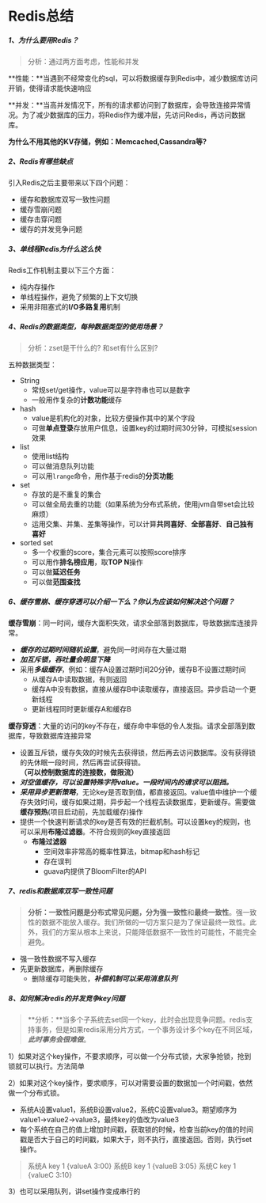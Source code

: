 # Redis总结

##### 1、为什么要用Redis？

> 分析：通过两方面考虑，性能和并发

**性能：**当遇到不经常变化的sql，可以将数据缓存到Redis中，减少数据库访问开销，使得请求能快速响应

**并发：**当高并发情况下，所有的请求都访问到了数据库，会导致连接异常情况。为了减少数据库的压力，将Redis作为缓冲层，先访问Redis，再访问数据库。



**为什么不用其他的KV存储，例如：Memcached,Cassandra等?**



##### 2、Redis有哪些缺点

引入Redis之后主要带来以下四个问题：

- 缓存和数据库双写一致性问题 
- 缓存雪崩问题
- 缓存击穿问题
- 缓存的并发竞争问题



##### 3、单线程Redis为什么这么快

Redis工作机制主要以下三个方面：

- 纯内存操作
- 单线程操作，避免了频繁的上下文切换
- 采用非阻塞式的**I/O多路复用**机制



##### 4、Redis的数据类型，每种数据类型的使用场景？

> 分析：zset是⼲什么的? 和set有什么区别?

五种数据类型：

- String
  - 常规set/get操作，value可以是字符串也可以是数字
  - 一般用作复杂的**计数功能**缓存
- hash
  - value是机构化的对象，比较方便操作其中的某个字段
  - 可做**单点登录**存放用户信息，设置key的过期时间30分钟，可模拟session效果
- list
  - 使用list结构
  - 可以做消息队列功能
  - 可以用`lrange`命令，用作基于redis的**分页功能**
- set
  - 存放的是不重复的集合
  - 可以做全局去重的功能（如果系统为分布式系统，使用jvm自带set会比较麻烦）
  - 运用交集、并集、差集等操作，可以计算**共同喜好**、**全部喜好**、**自己独有喜好**
- sorted set
  - 多一个权重的score，集合元素可以按照score排序
  - 可以用作**排名榜应用**，取**TOP N**操作
  - 可以做**延迟任务**
  - 可以做**范围查找**




##### 6、缓存雪崩、缓存穿透可以介绍一下么？你认为应该如何解决这个问题？

**缓存雪崩**：同一时间，缓存大面积失效，请求全部落到数据库，导致数据库连接异常。

- ***缓存的过期时间随机设置***，避免同一时间存在大量过期
- ***加互斥锁，吞吐量会明显下降***
- 采用***多级缓存***，例如：缓存A设置过期时间20分钟，缓存B不设置过期时间
  - 从缓存A中读取数据，有则返回
  - 缓存A中没有数据，直接从缓存B中读取缓存，直接返回。异步启动一个更新线程
  - 更新线程同时更新缓存A和缓存B

**缓存穿透**：大量的访问的key不存在，缓存命中率低的令人发指。请求全部落到数据库，导致数据库连接异常

- 设置互斥锁，缓存失效的时候先去获得锁，然后再去访问数据库。没有获得锁的先休眠一段时间，然后再尝试获得锁。**（可以控制数据库的连接数，做限流）**
- ***对空值缓存，可以设置特殊字符value。一段时间内的请求可以阻挡。***
- ***采用异步更新策略***，无论key是否取到值，都直接返回。value值中维护一个缓存失效时间，缓存如果过期，异步起一个线程去读数据库，更新缓存。需要做**缓存预热**(项目启动前，先加载缓存)操作
- 提供一个快速判断请求的key是否有效的拦截机制。可以设置key的规则，也可以采用**布隆过滤器**。不符合规则的key直接返回
  - **布隆过滤器**
    - 空间效率非常高的概率性算法，bitmap和hash标记
    - 存在误判
    - guava内提供了BloomFilter的API



##### 7、redis和数据库双写一致性问题

> **分析：**一致性问题是分布式常见问题，分为**强一致性**和**最终一致性**。强一致性的数据不能放入缓存。我们所做的一切方案只是为了保证最终一致性。此外，我们的方案从根本上来说，只能降低数据不一致性的可能性，不能完全避免。

- 强一致性数据不写入缓存
- 先更新数据库，再删除缓存
  - 删除缓存可能失败，***补偿机制可以采用消息队列***



##### 8、如何解决redis的并发竞争key问题

> **分析：**当多个子系统去set同一个key，此时会出现竞争问题。redis支持事务，但是如果redis采用分片方式，一个事务设计多个key在不同区域，***此时事务会很难做***。

1）如果对这个key操作，不要求顺序，可以做一个分布式锁，大家争抢锁，抢到锁就可以执行。方法简单

2）如果对这个key操作，要求顺序，可以对需要设置的数据加一个时间戳，依然做一个分布式锁。

- 系统A设置value1，系统B设置value2，系统C设置value3。期望顺序为value1->value2->value3，最终key的值改为value3
- 每个系统在自己的值上增加时间戳，获取锁的时候，检查当前key的值的时间戳是否大于自己的时间戳，如果大于，则不执行，直接返回。否则，执行set操作。

> 系统A key 1 {valueA  3:00}
> 系统B key 1 {valueB  3:05}
> 系统C key 1 {valueC  3:10}

3）也可以采用队列，讲set操作变成串行的